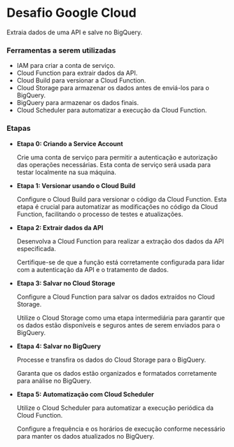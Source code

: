# Desafio Google Cloud

Extraia dados de uma API e salve no BigQuery.

### Ferramentas a serem utilizadas

- IAM para criar a conta de serviço.
- Cloud Function para extrair dados da API.
- Cloud Build para versionar a Cloud Function.
- Cloud Storage para armazenar os dados antes de enviá-los para o BigQuery.
- BigQuery para armazenar os dados finais.
- Cloud Scheduler para automatizar a execução da Cloud Function.

### Etapas

- **Etapa 0: Criando a Service Account**

    Crie uma conta de serviço para permitir a autenticação e autorização das operações necessárias. Esta conta de serviço será usada para testar localmente na sua máquina.

- **Etapa 1: Versionar usando o Cloud Build**

    Configure o Cloud Build para versionar o código da Cloud Function.
Esta etapa é crucial para automatizar as modificações no código da Cloud Function, facilitando o processo de testes e atualizações.

- **Etapa 2: Extrair dados da API**

    Desenvolva a Cloud Function para realizar a extração dos dados da API especificada.

    Certifique-se de que a função está corretamente configurada para lidar com a autenticação da API e o tratamento de dados.

- **Etapa 3: Salvar no Cloud Storage**

    Configure a Cloud Function para salvar os dados extraídos no Cloud Storage.

    Utilize o Cloud Storage como uma etapa intermediária para garantir que os dados estão disponíveis e seguros antes de serem enviados para o BigQuery.

- **Etapa 4: Salvar no BigQuery**

    Processe e transfira os dados do Cloud Storage para o BigQuery.

    Garanta que os dados estão organizados e formatados corretamente para análise no BigQuery.

- **Etapa 5: Automatização com Cloud Scheduler**

    Utilize o Cloud Scheduler para automatizar a execução periódica da Cloud Function.
    
    Configure a frequência e os horários de execução conforme necessário para manter os dados atualizados no BigQuery.